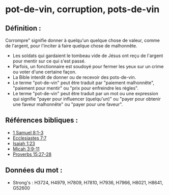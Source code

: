 # pot-de-vin, corruption, pots-de-vin

## Définition :

Corrompre" signifie donner à quelqu'un quelque chose de valeur, comme de l'argent, pour l'inciter à faire quelque chose de malhonnête.

* Les soldats qui gardaient le tombeau vide de Jésus ont reçu de l'argent pour mentir sur ce qui s'est passé.
* Parfois, un fonctionnaire est soudoyé pour fermer les yeux sur un crime ou voter d'une certaine façon.
* La Bible interdit de donner ou de recevoir des pots-de-vin.
* Le terme "pot-de-vin" peut être traduit par "paiement malhonnête", "paiement pour mentir" ou "prix pour enfreindre les règles".
* Le terme "pot-de-vin" peut être traduit par un mot ou une expression qui signifie "payer pour influencer (quelqu'un)" ou "payer pour obtenir une faveur malhonnête" ou "payer pour une faveur".

## Références bibliques :

* [1 Samuel 8:1-3](rc://en/tn/help/1sa/08/01)
* [Ecclesiastes 7:7](rc://en/tn/help/ecc/07/07)
* [Isaiah 1:23](rc://en/tn/help/isa/01/23)
* [Micah 3:9-11](rc://en/tn/help/mic/03/09)
* [Proverbs 15:27-28](rc://en/tn/help/pro/15/27)

## Données du mot :

* Strong's : H3724, H4979, H7809, H7810, H7936, H7966, H8021, H8641, G52600
